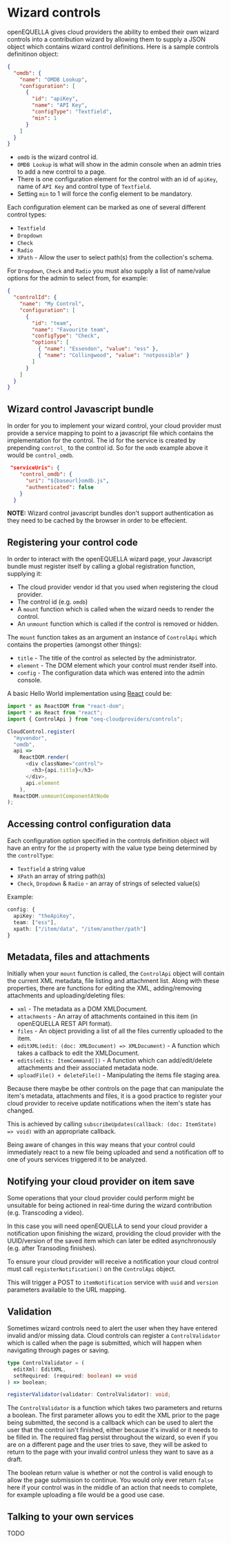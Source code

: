 # Wizard controls

openEQUELLA gives cloud providers the ability to embed their own wizard controls into a contribution wizard by allowing them to supply a JSON object which contains wizard control definitions. Here is a sample controls definitinon object:

```json
{
  "omdb": {
    "name": "OMDB Lookup",
    "configuration": [
      {
        "id": "apiKey",
        "name": "API Key",
        "configType": "Textfield",
        "min": 1
      }
    ]
  }
}
```

- `omdb` is the wizard control id.
- `OMDB Lookup` is what will show in the admin console when an admin tries to add a new control to a page.
- There is one configuration element for the control with an id of `apiKey`, name of `API Key` and control type of `Textfield`.
- Setting `min` to 1 will force the config element to be mandatory.

Each configuration element can be marked as one of several different control types:

- `Textfield`
- `Dropdown`
- `Check`
- `Radio`
- `XPath` - Allow the user to select path(s) from the collection's schema.

For `Dropdown`, `Check` and `Radio` you must also supply a list of name/value options for the admin to select from, for example:

```json
{
  "controlId": {
    "name": "My Control",
    "configuration": [
      {
        "id": "team",
        "name": "Favourite team",
        "configType": "Check",
        "options": [
          { "name": "Essendon", "value": "ess" },
          { "name": "Collingwood", "value": "notpossible" }
        ]
      }
    ]
  }
}
```

## Wizard control Javascript bundle

In order for you to implement your wizard control, your cloud provider must provide a service mapping to point to a javascript file which contains the implementation for the control. The id for the service is created by prepending `control_` to the control id. So for the `omdb` example above it would be `control_omdb`.

```json
 "serviceUris": {
    "control_omdb": {
      "uri": "${baseurl}omdb.js",
      "authenticated": false
    }
  }
```

**NOTE:** Wizard control javascript bundles don't support authentication as they need to be cached by the browser in order to be effecient.

## Registering your control code

In order to interact with the openEQUELLA wizard page, your Javascript bundle must register itself by calling a global registration function, supplying it:

- The cloud provider vendor id that you used when registering the cloud provider.
- The control id (e.g. `omdb`)
- A `mount` function which is called when the wizard needs to render the control.
- An `unmount` function which is called if the control is removed or hidden.

The `mount` function takes as an argument an instance of `ControlApi` which contains the properties (amongst other things):

- `title` - The title of the control as selected by the administrator.
- `element` - The DOM element which your control must render itself into.
- `config` - The configuration data which was entered into the admin console.

A basic Hello World implementation using [React](https://reactjs.org/) could be:

```typescript
import * as ReactDOM from "react-dom";
import * as React from "react";
import { ControlApi } from "oeq-cloudproviders/controls";

CloudControl.register(
  "myvendor",
  "omdb",
  api =>
    ReactDOM.render(
      <div className="control">
        <h3>{api.title}</h3>
      </div>,
      api.element
    ),
  ReactDOM.unmountComponentAtNode
);
```

## Accessing control configuration data

Each configuration option specified in the controls definition object will have an entry for the `id` property with the value type being determined by the `controlType`:

- `Textfield` a string value
- `XPath` an array of string path(s)
- `Check`, `Dropdown` & `Radio` - an array of strings of selected value(s)

Example:

```typescript
config: {
  apiKey: "theApiKey",
  team: ["ess"],
  xpath: ["/item/data", "/item/another/path"]
}
```

## Metadata, files and attachments

Initially when your `mount` function is called, the `ControlApi` object will contain the current XML metadata, file listing and attachment list. Along with these properties, there are functions for editing the XML, adding/removing attachments and uploading/deleting files:

- `xml` - The metadata as a DOM XMLDocument.
- `attachments` - An array of attachments contained in this item (in openEQUELLA REST API format).
- `files` - An object providing a list of all the files currently uploaded to the item.
- `editXML(edit: (doc: XMLDocument) => XMLDocument)` - A function which takes a callback to edit the XMLDocument.
- `edits(edits: ItemCommand[])` - A function which can add/edit/delete attachments and their associated metadata node.
- `uploadFile() + deleteFile()` - Manipulating the items file staging area.

Because there maybe be other controls on the page that can manipulate the item's metadata, attachments and files, it is a good practice to register your cloud provider to receive update notifications when the item's state has changed.

This is achieved by calling `subscribeUpdates(callback: (doc: ItemState) => void)` with an appropriate callback.

Being aware of changes in this way means that your control could immediately react to a new file being uploaded and send a notification off to one of yours services triggered it to be analyzed.

## Notifying your cloud provider on item save

Some operations that your cloud provider could perform might be unsuitable for being actioned in real-time during the wizard contribution (e.g. Transcoding a video).

In this case you will need openEQUELLA to send your cloud provider a notification upon finishing the wizard, providing the cloud provider with the UUID/version of the saved item which can later be edited asynchronously (e.g. after Transoding finishes).

To ensure your cloud provider will receive a notification your cloud control must call `registerNotification()` on the `ControlApi` object.

This will trigger a POST to `itemNotification` service with `uuid` and `version` parameters available to the URL mapping.

## Validation

Sometimes wizard controls need to alert the user when they have entered invalid and/or missing data. Cloud controls can register a `ControlValidator` which is called when the page is submitted, which will happen when navigating through pages or saving.

```typescript
type ControlValidator = (
  editXml: EditXML,
  setRequired: (required: boolean) => void
) => boolean;

registerValidator(validator: ControlValidator): void;
```

The `ControlValidator` is a function which takes two parameters and returns a boolean. The first parameter allows you to edit the XML prior to the page being submitted, the second is a callback which can be used to alert the user that the control isn't finished, either because it's invalid or it needs to be filled in. The required flag persist throughout the wizard, so even if you are on a different page and the user tries to save, they will be asked to return to the page with your invalid control unless they want to save as a draft.

The boolean return value is whether or not the control is valid enough to allow the page submission to continue. You would only ever return `false` here if your control was in the middle of an action that needs to complete, for example uploading a file would be a good use case.

## Talking to your own services

TODO
